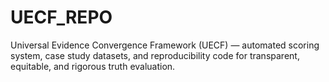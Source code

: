 # UECF_REPO
Universal Evidence Convergence Framework (UECF) — automated scoring system, case study datasets, and reproducibility code for transparent, equitable, and rigorous truth evaluation.
